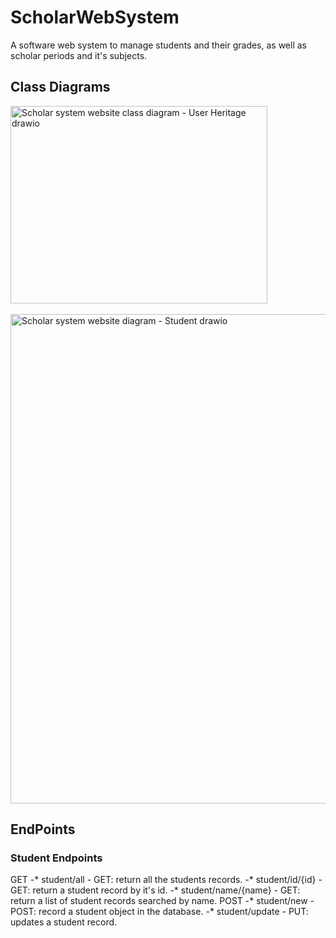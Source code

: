 # ScholarWebSystem
A software web system to manage students and their grades, as well as scholar periods and it's subjects.

## Class Diagrams

  <img width="411" height="316" alt="Scholar system website class diagram - User Heritage drawio" src="https://github.com/user-attachments/assets/c88dcae3-b594-4220-ada0-ec777c06e69c" /><br/><br/>
  <img width="1031" height="783" alt="Scholar system website diagram - Student drawio" src="https://github.com/user-attachments/assets/a8a35592-abe1-45d9-bf1e-c2368365e34e" /><br/>
## EndPoints<br/>
### Student Endpoints<br/>
GET
-* student/all - GET: return all the students records.
-* student/id/{id} - GET: return a student record by it's id.
-* student/name/{name} - GET: return a list of student records searched by name.
POST
-* student/new - POST: record a student object in the database.
-* student/update - PUT: updates a student record.
